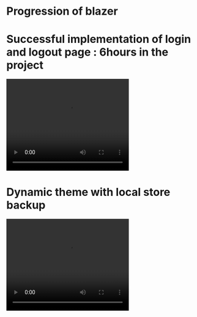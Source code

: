 
# Progression of blazer

# Successful implementation of login and logout page : 6hours in the project

<video width="320" height="240" controls>
  <source src="https://res.cloudinary.com/dkoatnxem/video/upload/v1647896641/10.169.169.241_3000_register_birtu6.mp4" type="video/mp4">
</video>

# Dynamic theme with local store backup

<video width="320" height="240" controls>
  <source src="video/mp4" src="https://www.awesomescreenshot.com/video/7998223?key=20918b4a3944eb82a8e5803b7a94c6f2">
</video>

